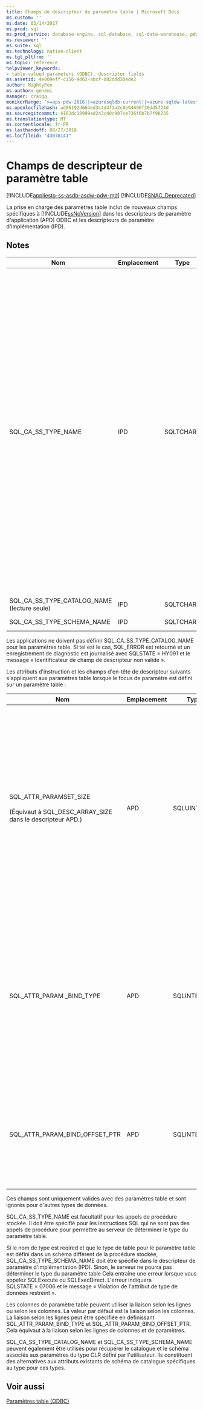 ```yaml
---
title: Champs de descripteur de paramètre table | Microsoft Docs
ms.custom: ''
ms.date: 03/14/2017
ms.prod: sql
ms.prod_service: database-engine, sql-database, sql-data-warehouse, pdw
ms.reviewer: ''
ms.suite: sql
ms.technology: native-client
ms.tgt_pltfrm: ''
ms.topic: reference
helpviewer_keywords:
- table-valued parameters (ODBC), descriptor fields
ms.assetid: 4e009eff-c156-4d63-abcf-082ddd304de2
author: MightyPen
ms.author: genemi
manager: craigg
monikerRange: '>=aps-pdw-2016||=azuresqldb-current||=azure-sqldw-latest||>=sql-server-2016||=sqlallproducts-allversions||>=sql-server-linux-2017||=azuresqldb-mi-current'
ms.openlocfilehash: ad06192d664ed3c4d4f3a2c8e94696f30dd5724d
ms.sourcegitcommit: 4183dc18999ad243c40c907ce736f0b7b7f98235
ms.translationtype: MT
ms.contentlocale: fr-FR
ms.lasthandoff: 08/27/2018
ms.locfileid: "43078141"
---
```

# <a name="table-valued-parameter-descriptor-fields"></a>Champs de descripteur de paramètre table
[!INCLUDE[appliesto-ss-asdb-asdw-pdw-md](../../includes/appliesto-ss-asdb-asdw-pdw-md.md)]
[!INCLUDE[SNAC_Deprecated](../../includes/snac-deprecated.md)]

  La prise en charge des paramètres table inclut de nouveaux champs spécifiques à [!INCLUDE[ssNoVersion](../../includes/ssnoversion-md.md)] dans les descripteurs de paramètre d'application (APD) ODBC et les descripteurs de paramètre d'implémentation (IPD).  
  
## <a name="remarks"></a>Notes  
  
|Nom   |Emplacement|Type|Description|  
|----------|--------------|----------|-----------------|  
|SQL_CA_SS_TYPE_NAME|IPD|SQLTCHAR*|Nom du type de serveur du paramètre table.<br /><br /> Lorsqu’un nom de type de paramètre table est spécifié sur un appel à SQLBindParameter, il doit toujours être spécifié comme une valeur Unicode, même dans les applications qui sont générées comme applications ANSI. La valeur utilisée pour le paramètre *StrLen_or_IndPtr* doit être SQL_NTS ou la longueur de chaîne du nom multipliée par sizeof (WCHAR).<br /><br /> Quand un nom de type de paramètre table est spécifié via SQLSetDescField, il peut être spécifié en utilisant un littéral conforme à la façon dont l’application est généré. Le Gestionnaire de pilotes ODBC effectuera toute conversion Unicode requise.|  
|SQL_CA_SS_TYPE_CATALOG_NAME (lecture seule)|IPD|SQLTCHAR*|Catalogue où le type est défini.|  
|SQL_CA_SS_TYPE_SCHEMA_NAME|IPD|SQLTCHAR*|Schéma où le type est défini.|  
  
 Les applications ne doivent pas définir SQL_CA_SS_TYPE_CATALOG_NAME pour les paramètres table. Si tel est le cas, SQL_ERROR est retourné et un enregistrement de diagnostic est journalisé avec SQLSTATE = HY091 et le message « Identificateur de champ de descripteur non valide ».  
  
 Les attributs d'instruction et les champs d'en-tête de descripteur suivants s'appliquent aux paramètres table lorsque le focus de paramètre est défini sur un paramètre table :  
  
|Nom   |Emplacement|Type|Description|  
|----------|--------------|----------|-----------------|  
|SQL_ATTR_PARAMSET_SIZE<br /><br /> (Équivaut à SQL_DESC_ARRAY_SIZE dans le descripteur APD.)|APD|SQLUINTEGER|Taille du tableau de mémoires tampon pour un paramètre table. Il s'agit du nombre maximal de lignes que les mémoires tampon peuvent prendre en charge ou de la taille des mémoires tampon dans les lignes ; la valeur du paramètre table peut elle-même avoir un nombre de lignes supérieur ou inférieur à la capacité des mémoires tampon. Valeur par défaut est 1.<br /><br /> Remarque : Si SQL_SOPT_SS_PARAM_FOCUS est défini sur sa valeur par défaut de 0, SQL_ATTR_PARAMSET_SIZE fait référence à l’instruction et spécifie le nombre de jeux de paramètres. Si SQL_SOPT_SS_PARAM_FOCUS est pour valeur l'ordinal d'un paramètre table, il fait référence au paramètre table et spécifie le nombre de lignes par jeu de paramètres pour le paramètre table.|  
|SQL_ATTR_PARAM _BIND_TYPE|APD|SQLINTEGER|La valeur par défaut est SQL_PARAM_BIND_BY_COLUMN.<br /><br /> Pour sélectionner la liaison selon les lignes, ce champ a pour valeur la longueur de la structure ou une instance d'une mémoire tampon qui sera liée à un jeu de lignes de paramètre table. Cette durée doit inclure l'espace pour toutes les colonnes dépendantes et tout remplissage de la structure ou de la mémoire tampon. Cela garantit que lorsque l'adresse d'une colonne dépendante est incrémentée de la longueur spécifiée, le résultat pointera vers le début de la même colonne dans la ligne suivante. Lorsque vous utilisez le **sizeof** opérateur en C ANSI, ce comportement est garanti.|  
|SQL_ATTR_PARAM_BIND_OFFSET_PTR|APD|SQLINTEGER*|La valeur par défaut est un pointeur null.<br /><br /> Si ce champ n'est pas NULL, le pilote déréférence le pointeur, ajoute la valeur déréférencée à chacun des champs différés dans l'enregistrement de descripteur (SQL_DESC_DATA_PTR, SQL_DESC_INDICATOR_PTR et SQL_DESC_OCTET_LENGTH_PTR) et utilise les nouvelles valeurs de pointeur pour accéder aux valeurs de données.|  
  
 Ces champs sont uniquement valides avec des paramètres table et sont ignorés pour d'autres types de données.  
  
 SQL_CA_SS_TYPE_NAME est facultatif pour les appels de procédure stockée. Il doit être spécifié pour les instructions SQL qui ne sont pas des appels de procédure pour permettre au serveur de déterminer le type du paramètre table.  
  
 Si le nom de type est reqired et que le type de table pour le paramètre table est défini dans un schéma différent de la procédure stockée, SQL_CA_SS_TYPE_SCHEMA_NAME doit être spécifié dans le descripteur de paramètre d'implémentation (IPD). Sinon, le serveur ne pourra pas déterminer le type du paramètre table Cela entraîne une erreur lorsque vous appelez SQLExecute ou SQLExecDirect. L'erreur indiquera SQLSTATE = 07006 et le message « Violation de l'attribut de type de données restreint ».  
  
 Les colonnes de paramètre table peuvent utiliser la liaison selon les lignes ou selon les colonnes. La valeur par défaut est la liaison selon les colonnes. La liaison selon les lignes peut être spécifiée en définissant SQL_ATTR_PARAM_BIND_TYPE et SQL_ATTR_PARAM_BIND_OFFSET_PTR. Cela équivaut à la liaison selon les lignes de colonnes et de paramètres.  
  
 SQL_CA_SS_TYPE_CATALOG_NAME et SQL_CA_SS_TYPE_SCHEMA_NAME peuvent également être utilisés pour récupérer le catalogue et le schéma associés aux paramètres du type CLR défini par l'utilisateur. Ils constituent des alternatives aux attributs existants de schéma de catalogue spécifiques au type pour ces types.  
  
## <a name="see-also"></a>Voir aussi  
 [Paramètres table &#40;ODBC&#41;](../../relational-databases/native-client-odbc-table-valued-parameters/table-valued-parameters-odbc.md)  
  
  
